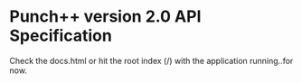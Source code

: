 # Punch++ version 2.0 API Specification
Check the docs.html or hit the root index (/) with the application running..for now.
